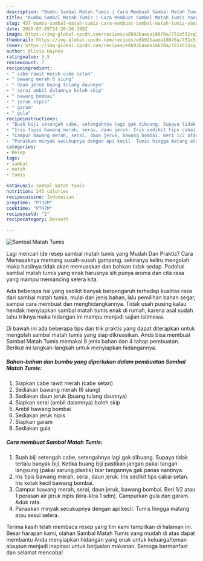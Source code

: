 ```yaml
---
description: "Bumbu Sambal Matah Tumis | Cara Membuat Sambal Matah Tumis Yang Sempurna"
title: "Bumbu Sambal Matah Tumis | Cara Membuat Sambal Matah Tumis Yang Sempurna"
slug: 457-bumbu-sambal-matah-tumis-cara-membuat-sambal-matah-tumis-yang-sempurna
date: 2020-07-09T14:20:58.388Z
image: https://img-global.cpcdn.com/recipes/e8b92baaea16670a/751x532cq70/sambal-matah-tumis-foto-resep-utama.jpg
thumbnail: https://img-global.cpcdn.com/recipes/e8b92baaea16670a/751x532cq70/sambal-matah-tumis-foto-resep-utama.jpg
cover: https://img-global.cpcdn.com/recipes/e8b92baaea16670a/751x532cq70/sambal-matah-tumis-foto-resep-utama.jpg
author: Olivia Haynes
ratingvalue: 3.5
reviewcount: 7
recipeingredient:
- " cabe rawit merah cabe setan"
- " bawang merah 6 siung"
- " daun jeruk buang tulang daunnya"
- " serai ambil dalamnya boleh skip"
- " bawang bombai"
- " jeruk nipis"
- " garam"
- " gula"
recipeinstructions:
- "Buah biji setengah cabe, setengahnya lagi gak dibuang. Supaya tidak terlalu banyak biji. Ketika buang biji pastikan jangan pakai tangan langsung (pakai sarung plastik) biar tangannya gak panas nantinya."
- "Iris tipis bawang merah, serai, daun jeruk. Iris sedikit tips cabai setan. Iris kotak kecil bawang bombai."
- "Campur bawang merah, serai, daun jeruk, bawang bombai. Beri 1/2 atau 1 perasan air jeruk nipis (kira-kira 1 sdm). Campurkan gula dan garam. Aduk rata."
- "Panaskan minyak secukupnya dengan api kecil. Tumis hingga matang atau sesui selera."
categories:
- Resep
tags:
- sambal
- matah
- tumis

katakunci: sambal matah tumis 
nutrition: 245 calories
recipecuisine: Indonesian
preptime: "PT32M"
cooktime: "PT47M"
recipeyield: "2"
recipecategory: Dessert

---
```



![Sambal Matah Tumis](https://img-global.cpcdn.com/recipes/e8b92baaea16670a/751x532cq70/sambal-matah-tumis-foto-resep-utama.jpg)

Lagi mencari ide resep sambal matah tumis yang Mudah Dan Praktis? Cara Memasaknya memang susah-susah gampang. sekiranya keliru mengolah maka hasilnya tidak akan memuaskan dan bahkan tidak sedap. Padahal sambal matah tumis yang enak harusnya sih punya aroma dan cita rasa yang mampu memancing selera kita.

Ada beberapa hal yang sedikit banyak berpengaruh terhadap kualitas rasa dari sambal matah tumis, mulai dari jenis bahan, lalu pemilihan bahan segar, sampai cara membuat dan menghidangkannya. Tidak usah pusing kalau hendak menyiapkan sambal matah tumis enak di rumah, karena asal sudah tahu triknya maka hidangan ini mampu menjadi sajian istimewa.




Di bawah ini ada beberapa tips dan trik praktis yang dapat diterapkan untuk mengolah sambal matah tumis yang siap dikreasikan. Anda bisa membuat Sambal Matah Tumis memakai 8 jenis bahan dan 4 tahap pembuatan. Berikut ini langkah-langkah untuk menyiapkan hidangannya.

<!--inarticleads1-->

##### Bahan-bahan dan bumbu yang diperlukan dalam pembuatan Sambal Matah Tumis:

1. Siapkan  cabe rawit merah (cabe setan)
1. Sediakan  bawang merah (6 siung)
1. Sediakan  daun jeruk (buang tulang daunnya)
1. Siapkan  serai (ambil dalamnya) boleh skip
1. Ambil  bawang bombai
1. Sediakan  jeruk nipis
1. Siapkan  garam
1. Sediakan  gula




<!--inarticleads2-->

##### Cara membuat Sambal Matah Tumis:

1. Buah biji setengah cabe, setengahnya lagi gak dibuang. Supaya tidak terlalu banyak biji. Ketika buang biji pastikan jangan pakai tangan langsung (pakai sarung plastik) biar tangannya gak panas nantinya.
1. Iris tipis bawang merah, serai, daun jeruk. Iris sedikit tips cabai setan. Iris kotak kecil bawang bombai.
1. Campur bawang merah, serai, daun jeruk, bawang bombai. Beri 1/2 atau 1 perasan air jeruk nipis (kira-kira 1 sdm). Campurkan gula dan garam. Aduk rata.
1. Panaskan minyak secukupnya dengan api kecil. Tumis hingga matang atau sesui selera.




Terima kasih telah membaca resep yang tim kami tampilkan di halaman ini. Besar harapan kami, olahan Sambal Matah Tumis yang mudah di atas dapat membantu Anda menyiapkan hidangan yang enak untuk keluarga/teman ataupun menjadi inspirasi untuk berjualan makanan. Semoga bermanfaat dan selamat mencoba!
